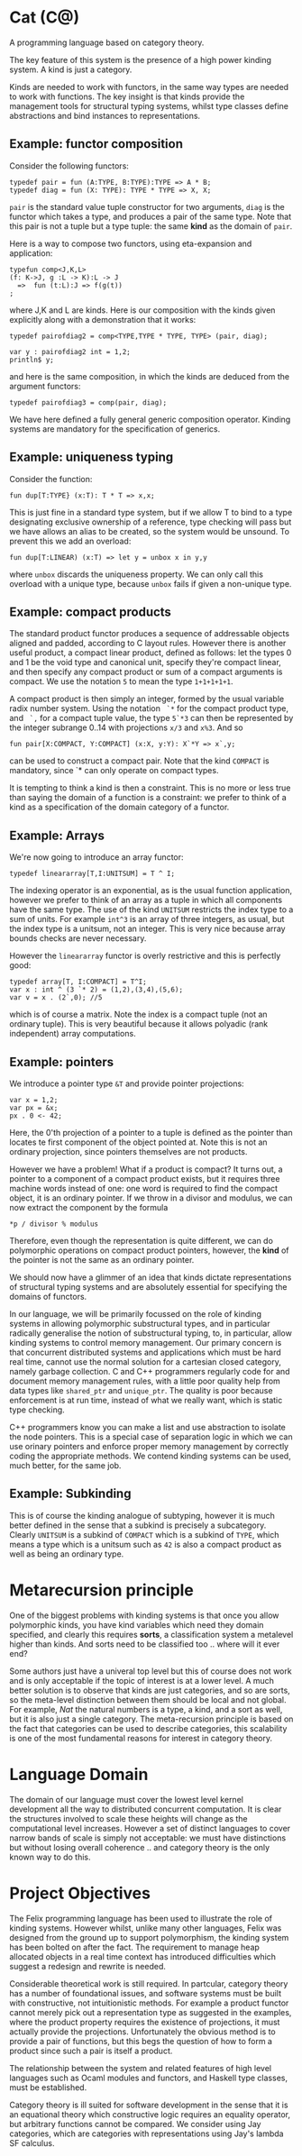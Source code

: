 Cat (C@) 
========

A programming language based on category theory.

The key feature of this system is the presence of a high power kinding system. A kind is just a category.

Kinds are needed to work with functors, in the same way types are needed to work with functions.
The key insight is that kinds provide the management tools for structural typing systems, whilst type classes define abstractions and bind instances to representations.

Example: functor composition
-----------------------------
Consider the following functors:
```
typedef pair = fun (A:TYPE, B:TYPE):TYPE => A * B;
typedef diag = fun (X: TYPE): TYPE * TYPE => X, X;
```
`pair` is the standard value tuple constructor for two arguments,
`diag` is the functor which takes a type, and produces
a pair of the same type. Note that this pair is not
a tuple but a type tuple: the same **kind** as the domain of `pair`.

Here is a way to compose two functors, using eta-expansion and application:
```
typefun comp<J,K,L>
(f: K->J, g :L -> K):L -> J
  =>  fun (t:L):J => f(g(t))
;
```
where J,K and L are kinds. Here is our composition with the kinds given explicitly along with a demonstration that it works:

```
typedef pairofdiag2 = comp<TYPE,TYPE * TYPE, TYPE> (pair, diag);

var y : pairofdiag2 int = 1,2;
println$ y;
```
and here is the same composition, in which the kinds are deduced from the argument functors:
```
typedef pairofdiag3 = comp(pair, diag);
```
We have here defined a fully general generic composition operator. Kinding systems are mandatory for the specification of generics.

Example: uniqueness typing
--------------------------
Consider the function:
```
fun dup[T:TYPE} (x:T): T * T => x,x;
```
This is just fine in a standard type system, but if we allow T to bind to a type designating exclusive ownership of a reference, type checking will pass but we have allows an alias to be created, so the system would be unsound. To prevent this we add an overload:
```
fun dup[T:LINEAR) (x:T) => let y = unbox x in y,y
```
where `unbox` discards the uniqueness property.  We can only call this overload with a unique type, because `unbox` fails if given a non-unique type.

Example: compact products
-------------------------
The standard product functor produces a sequence of addressable objects aligned and padded, according to C layout rules. However there is another useful product, a compact linear product, defined as follows: let the types 0 and 1 be the void type and canonical unit, specify they're compact linear, and then specify any compact product or sum of a compact arguments is compact. We use the notation `5` to mean the type `1+1+1+1+1`.

A compact product is then simply an integer, formed by the usual variable radix number system. Using the notation ``` `*``` for the compact product type, and ``` `,``` for a compact tuple value, the type ```5`*3``` can then be represented by the integer subrange 0..14 with projections `x/3` and `x%3`. And so
```
fun pair[X:COMPACT, Y:COMPACT] (x:X, y:Y): X`*Y => x`,y;
```
can be used to construct a compact pair. Note that the kind `COMPACT` is mandatory, since `* can only operate on compact types.

It is tempting to think a kind is then a constraint. This is no more or less true than saying the domain of a function is a constraint: we prefer to think of a kind as a specification of the domain category of a functor.

Example: Arrays
---------------
We're now going to introduce an array functor:
```
typedef lineararray[T,I:UNITSUM] = T ^ I;
```
The indexing operator is an exponential, as is the usual function application, however we prefer to think of an array as a tuple in which all components have the same type. The use of the kind `UNITSUM` restricts the index type to a sum of units. For example `int^3` is an array of three integers, as usual, but the index type is a unitsum, not an integer. This is very nice because array bounds checks are never necessary.

However the `lineararray` functor is overly restrictive and this is perfectly good:
```
typedef array[T, I:COMPACT] = T^I;
var x : int ^ (3 `* 2) = (1,2),(3,4),(5,6);
var v = x . (2`,0); //5 
```
which is of course a matrix. Note the index is a compact tuple (not an ordinary tuple). This is very beautiful because it allows polyadic (rank independent) array computations.

Example: pointers
-----------------

We introduce a pointer type ```&T``` and provide pointer projections:
```
var x = 1,2;
var px = &x;
px . 0 <- 42;
```
Here, the 0'th projection of a pointer to a tuple is defined as the pointer than locates te first component of the object pointed at. Note this is not an ordinary projection, since pointers themselves are not products.

However we have a problem! What if a product is compact?
It turns out, a pointer to a component of a compact product exists, but it requires three machine words instead of one: one word is required to find the compact object, it is an ordinary pointer. If we throw in a divisor and modulus, we can now extract the component by the formula
```
*p / divisor % modulus
```

Therefore, even though the representation is quite different, we can do polymorphic operations on compact product pointers, however, the **kind** of the pointer is not the same as an ordinary pointer. 

We should now have a glimmer of an idea that kinds dictate representations of structural typing systems and are absolutely essential for specifying the domains of functors.

In our language, we will be primarily focussed on the role of kinding systems in allowing polymorphic substructural types, and in particular radically generalise the notion of substructural typing, to, in particular, allow kinding systems to control memory management. Our primary concern is that concurrent distributed systems and applications which must be hard real time, cannot use the normal solution for a cartesian closed category, namely garbage collection. C and C++ programmers regularly code for and document memory management rules, with a little poor quality help from data types like `shared_ptr` and `unique_ptr`. The quality is poor because enforcement is at run time, instead of what we really want, which is static type checking.

C++ programmers know you can make a list and use abstraction to isolate the node pointers. This is a special case of separation logic in which we can use orinary pointers and enforce proper memory management by correctly coding the appropriate methods. We contend kinding systems can be used, much better, for the same job.

Example: Subkinding
-------------------
This is of course the kinding analogue of subtyping, however it is much better defined in the sense that a subkind is precisely a subcategory. Clearly `UNITSUM` is a subkind of `COMPACT` which is a subkind of `TYPE`, which means a type which is a unitsum such as `42` is also a compact product as well as being an ordinary type.

Metarecursion principle
=======================

One of the biggest problems with kinding systems is that once you allow polymorphic kinds, you have kind variables which need they domain specified, and clearly this requires **sorts**, a classification system a metalevel higher than kinds. And sorts need to be classified too .. where will it ever end?

Some authors just have a univeral top level but this of course does not work and is only acceptable if the topic of interest is at a lower level. A much better solution is to observe that kinds are just categories, and so are sorts, so the meta-level distinction between them should be local and not global. For example, *Nat* the natural numbers is a type, a kind, and a sort as well, but it is also just a single category. The meta-recursion principle is based on the fact that categories can be used to describe categories, this scalability is one of the most fundamental reasons for interest in category theory.

Language Domain
===============

The domain of our language must cover the lowest level kernel development all the way to distributed concurrent computation. It is clear the structures involved to scale these heights will change as the computational level increases. However a set of distinct languages to cover narrow bands of scale is simply not acceptable: we must have distinctions but without losing overall coherence .. and category theory is the only known way to do this.

Project Objectives
==================

The Felix programming language has been used to illustrate the role of kinding systems. However whilst, unlike many other languages, Felix was designed from the ground up to support polymorphism, the kinding system has been bolted on after the fact. The requirement to manage heap allocated objects in a real time context has introduced difficulties which suggest a redesign and rewrite is needed.

Considerable theoretical work is still required. In partcular, category theory has a number of foundational issues, and software systems must be built with constructive, not intuitionistic methods. For example a product functor cannot merely pick out a representation type as suggested in the examples, where the product property requires the existence of projections, it must actually provide the projections. Unfortunately the obvious method is to provide a pair of functions, but this begs the question of how to form a product since such a pair is itself a product.

The relationship between the system and related features of high level languages such as Ocaml modules and functors, and Haskell type classes, must be established.

Category theory is ill suited for software development in the sense that it is an equational theory which constructive logic requires an equality operator, but arbitrary functions cannot be compared. We consider using Jay categories, which are categories with representations using Jay's lambda SF calculus.
